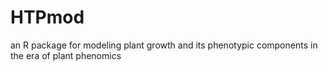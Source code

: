 # HTPmod
an R package for modeling plant growth and its phenotypic components in the era of plant phenomics
